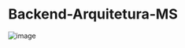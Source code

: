 # Backend-Arquitetura-MS
![image](https://github.com/RodolfoMontes/Backend-Arquitetura-MS/assets/63476127/5befdc92-4c0d-48d8-8152-96e8196e0f4a)
